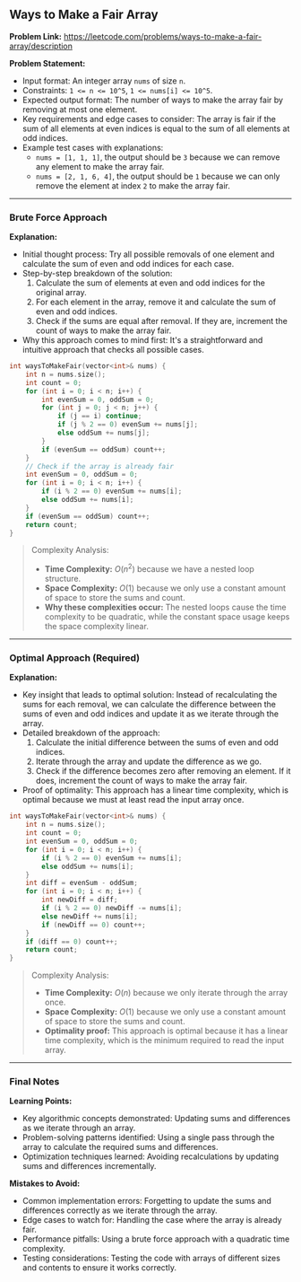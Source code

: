 ## Ways to Make a Fair Array
**Problem Link:** https://leetcode.com/problems/ways-to-make-a-fair-array/description

**Problem Statement:**
- Input format: An integer array `nums` of size `n`.
- Constraints: `1 <= n <= 10^5`, `1 <= nums[i] <= 10^5`.
- Expected output format: The number of ways to make the array fair by removing at most one element.
- Key requirements and edge cases to consider: The array is fair if the sum of all elements at even indices is equal to the sum of all elements at odd indices.
- Example test cases with explanations:
  - `nums = [1, 1, 1]`, the output should be `3` because we can remove any element to make the array fair.
  - `nums = [2, 1, 6, 4]`, the output should be `1` because we can only remove the element at index `2` to make the array fair.

---

### Brute Force Approach

**Explanation:**
- Initial thought process: Try all possible removals of one element and calculate the sum of even and odd indices for each case.
- Step-by-step breakdown of the solution:
  1. Calculate the sum of elements at even and odd indices for the original array.
  2. For each element in the array, remove it and calculate the sum of even and odd indices.
  3. Check if the sums are equal after removal. If they are, increment the count of ways to make the array fair.
- Why this approach comes to mind first: It's a straightforward and intuitive approach that checks all possible cases.

```cpp
int waysToMakeFair(vector<int>& nums) {
    int n = nums.size();
    int count = 0;
    for (int i = 0; i < n; i++) {
        int evenSum = 0, oddSum = 0;
        for (int j = 0; j < n; j++) {
            if (j == i) continue;
            if (j % 2 == 0) evenSum += nums[j];
            else oddSum += nums[j];
        }
        if (evenSum == oddSum) count++;
    }
    // Check if the array is already fair
    int evenSum = 0, oddSum = 0;
    for (int i = 0; i < n; i++) {
        if (i % 2 == 0) evenSum += nums[i];
        else oddSum += nums[i];
    }
    if (evenSum == oddSum) count++;
    return count;
}
```

> Complexity Analysis:
> - **Time Complexity:** $O(n^2)$ because we have a nested loop structure.
> - **Space Complexity:** $O(1)$ because we only use a constant amount of space to store the sums and count.
> - **Why these complexities occur:** The nested loops cause the time complexity to be quadratic, while the constant space usage keeps the space complexity linear.

---

### Optimal Approach (Required)

**Explanation:**
- Key insight that leads to optimal solution: Instead of recalculating the sums for each removal, we can calculate the difference between the sums of even and odd indices and update it as we iterate through the array.
- Detailed breakdown of the approach:
  1. Calculate the initial difference between the sums of even and odd indices.
  2. Iterate through the array and update the difference as we go.
  3. Check if the difference becomes zero after removing an element. If it does, increment the count of ways to make the array fair.
- Proof of optimality: This approach has a linear time complexity, which is optimal because we must at least read the input array once.

```cpp
int waysToMakeFair(vector<int>& nums) {
    int n = nums.size();
    int count = 0;
    int evenSum = 0, oddSum = 0;
    for (int i = 0; i < n; i++) {
        if (i % 2 == 0) evenSum += nums[i];
        else oddSum += nums[i];
    }
    int diff = evenSum - oddSum;
    for (int i = 0; i < n; i++) {
        int newDiff = diff;
        if (i % 2 == 0) newDiff -= nums[i];
        else newDiff += nums[i];
        if (newDiff == 0) count++;
    }
    if (diff == 0) count++;
    return count;
}
```

> Complexity Analysis:
> - **Time Complexity:** $O(n)$ because we only iterate through the array once.
> - **Space Complexity:** $O(1)$ because we only use a constant amount of space to store the sums and count.
> - **Optimality proof:** This approach is optimal because it has a linear time complexity, which is the minimum required to read the input array.

---

### Final Notes

**Learning Points:**
- Key algorithmic concepts demonstrated: Updating sums and differences as we iterate through an array.
- Problem-solving patterns identified: Using a single pass through the array to calculate the required sums and differences.
- Optimization techniques learned: Avoiding recalculations by updating sums and differences incrementally.

**Mistakes to Avoid:**
- Common implementation errors: Forgetting to update the sums and differences correctly as we iterate through the array.
- Edge cases to watch for: Handling the case where the array is already fair.
- Performance pitfalls: Using a brute force approach with a quadratic time complexity.
- Testing considerations: Testing the code with arrays of different sizes and contents to ensure it works correctly.
